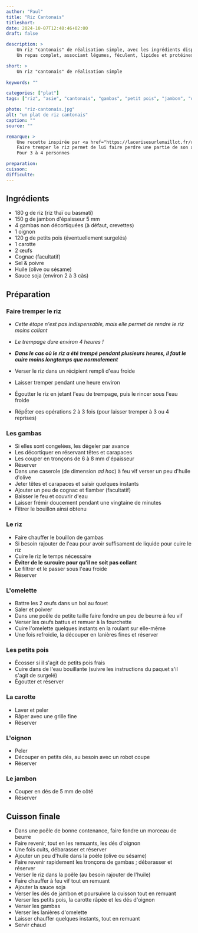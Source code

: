 ```yaml
---
author: "Paul"
title: "Riz Cantonais"
titleshort:
date: 2024-10-07T12:40:46+02:00
draft: false

description: >
    Un riz "cantonais" de réalisation simple, avec les ingrédients disponibles sous la main.<br>
    Un repas complet, associant légumes, féculent, lipides et protéines.

short: >
    Un riz "cantonais" de réalisation simple
    
keywords: ""

categories: ["plat"]
tags: ["riz", "asie", "cantonais", "gambas", "petit pois", "jambon", "oeufs", "sauce soja"]

photo: "riz-cantonais.jpg"
alt: "un plat de riz cantonais"
caption: ""
source: ""

remarque: >
    Une recette inspirée par <a href="https://lacerisesurlemaillot.fr/riz-cantonais-maison/"><i>La Cerise sur le Maillot</i></a><br>
    Faire tremper le riz permet de lui faire perdre une partie de son amidon et de le rendre moins collant. Il convient alors de s'y prendre à l'avance<br>
    Pour 3 à 4 personnes

preparation: 
cuisson: 
difficulte:
---
```



## Ingrédients
- 180 g de riz (riz thaï ou basmati)
- 150 g de jambon d'épaisseur 5 mm
- 4 gambas non décortiquées (à défaut, crevettes)
- 1 oignon
- 120 g de petits pois (éventuellement surgelés)
- 1 carotte
- 2 &oelig;ufs
- Cognac (facultatif)
- Sel & poivre
- Huile (olive ou sésame)
- Sauce soja (environ 2 à 3 càs)
## Préparation
### Faire tremper le riz
- *Cette étape n'est pas indispensable, mais elle permet de rendre le riz moins collant*
- *Le trempage dure environ 4 heures !*

- ***Dans le cas où le riz a été trempé pendant plusieurs heures, il faut le cuire moins longtemps que normalement***
- Verser le riz dans un récipient rempli d'eau froide
- Laisser tremper pendant une heure environ
- Égoutter le riz en jetant l'eau de trempage, puis le rincer sous l'eau froide
- Répếter ces opérations 2 à 3 fois (pour laisser tremper à 3 ou 4 reprises)
### Les gambas
- Si elles sont congelées, les dégeler par avance
- Les décortiquer en réservant têtes et carapaces
- Les couper en tronçons de 6 à 8 mm d'épaisseur
- Réserver
- Dans une caserole (de dimension *ad hoc*) à feu vif verser un peu d'huile d'olive
- Jeter têtes et carapaces et saisir quelques instants
- Ajouter un peu de cognac et flamber (facultatif)
- Baisser le feu et couvrir d'eau
- Laisser frémir doucement pendant une vingtaine de minutes
- Filtrer le bouillon ainsi obtenu
### Le riz
- Faire chauffer le bouillon de gambas
- Si besoin rajouter de l'eau pour avoir suffisament de liquide pour cuire le riz
- Cuire le riz le temps nécessaire
- **Éviter de le surcuire pour qu'il ne soit pas collant**
- Le filtrer et le passer sous l'eau froide
- Réserver
### L'omelette
- Battre les 2 &oelig;ufs dans un bol au fouet
- Saler et poivrer
- Dans une poêle de petite taille faire fondre un peu de beurre à feu vif
- Verser les &oelig;ufs battus et remuer à la fourchette
- Cuire l'omelette quelques instants en la roulant sur elle-même
- Une fois refroidie, la découper en lanières fines et réserver
### Les petits pois
- Écosser si il s'agit de petits pois frais
- Cuire dans de l'eau bouillante (suivre les instructions du paquet s'il s'agit de surgelé)
- Égoutter et réserver
### La carotte
- Laver et peler
- Râper avec une grille fine
- Réserver
### L'oignon
- Peler
- Découper en petits dés, au besoin avec un robot coupe
- Réserver
### Le jambon
- Couper en dés de 5 mm de côté
- Réserver
## Cuisson finale
- Dans une poêle de bonne contenance, faire fondre un morceau de beurre
- Faire revenir, tout en les remuants, les dés d'oignon
- Une fois cuits, débarasser et réserver
- Ajouter un peu d'huile dans la poêle (olive ou sésame)
- Faire revenir rapidement les tronçons de gambas ; débarasser et réserver
- Verser le riz dans la poêle (au besoin rajouter de l'huile)
- Faire chauffer à feu vif tout en remuant
- Ajouter la sauce soja
- Verser les dés de jambon et poursuivre la cuisson tout en remuant
- Verser les petits pois, la carotte râpée et les dés d'oignon
- Verser les gambas
- Verser les lanières d'omelette
- Laisser chauffer quelques instants, tout en remuant
- Servir chaud